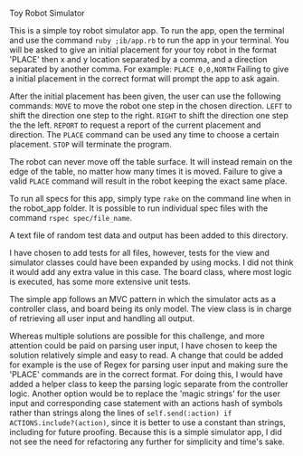 Toy Robot Simulator

This is a simple toy robot simulator app. To run the app, open the terminal and use the command `ruby ;ib/app.rb` to run the app in your terminal. You will be asked to give an initial placement for your toy robot in the format 'PLACE' then x and y location separated by a comma, and a direction separated by another comma. For example: `PLACE 0,0,NORTH`
Failing to give a initial placement in the correct format will prompt the app to ask again.

After the initial placement has been given, the user can use the following commands:
`MOVE` to move the robot one step in the chosen direction.
`LEFT` to shift the direction one step to the right.
`RIGHT` to shift the direction one step the the left.
`REPORT` to request a report of the current placement and direction.
The `PLACE` command can be used any time to choose a certain placement.
`STOP` will terminate the program.

The robot can never move off the table surface. It will instead remain on the edge of the table, no matter how many times it is moved. Failure to give a valid `PLACE` command will result in the robot keeping the exact same place.

To run all specs for this app, simply type `rake` on the command line when in the robot_app folder. It is possible to run individual spec files with the command `rspec spec/file_name`. 

A text file of random test data and output has been added to this directory.

I have chosen to add tests for all files, however, tests for the view and simulator classes could have been expanded by using mocks. I did not think it would add any extra value in this case. The board class, where most logic is executed, has some more extensive unit tests.

The simple app follows an MVC pattern in which the simulator acts as a controller class, and board being its only model. The view class is in charge of retrieving all user input and handling all output. 

Whereas multiple solutions are possible for this challenge, and more attention could be paid on parsing user input, I have chosen to keep the solution relatively simple and easy to read. A change that could be added for example is the use of Regex for parsing user input and making sure the 'PLACE' commands are in the correct format. For doing this, I would have added a helper class to keep the parsing logic separate from the controller logic. Another option would be to replace the 'magic strings' for the user input and corresponding case statement with an actions hash of symbols rather than strings along the lines of `self.send(:action) if ACTIONS.include?(action)`, since it is better to use a constant than strings, including for future proofing. Because this is a simple simulator app, I did not see the need for refactoring any further for simplicity and time's sake. 
